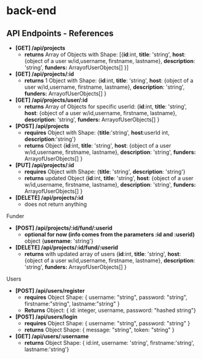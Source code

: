 # back-end
## API Endpoints - References

- **[GET] /api/projects**
    - **returns** Array of Objects  with Shape:    [{**id**:int,  **title**: 'string', **host**: {object of a user w/id,username, firstname, lastname}, **description**: 'string', **funders:** ArrayofUserObjects[] }]
- **[GET] /api/projects/:id**
    - **returns** 1 Object with Shape: {**id**:int,  **title**: 'string', **host**: {object of a user w/id,username, firstname, lastname}, **description**: 'string', **funders:** ArrayofUserObjects[] }
- **[GET] /api/projects/user/:id**
    - **returns** Array of Objects for specific userId: {**id**:int,  **title**: 'string', **host**: {object of a user w/id,username, firstname, lastname}, **description**: 'string', **funders:** ArrayofUserObjects[] }
- **[POST] /api/projects**
    - **requires** Object with Shape: {**title**:'string', **host**:userId int, **description**:'string'}
    - **returns** Object {**id**:int,  **title**: 'string', **host**: {object of a user w/id,username, firstname, lastname}, **description**: 'string', **funders:** ArrayofUserObjects[] }
- **[PUT] /api/projects/:id**
    - **requires** Object with Shape: {**title**: 'string', **description**: 'string'}
    - **returns** updated Object {**id**:int,  **title**: 'string', **host**: {object of a user w/id,username, firstname, lastname}, **description**: 'string', **funders:** ArrayofUserObjects[] }
- **[DELETE] /api/projects/:id**
    - does not return anything

Funder

- **[POST] /api/projects/:id/fund/:userid**
    - **optional for now (info comes from the parameters :id and :userid)** object {**username**: 'string'}
- **[DELETE] /api/projects/:id/fund/:userid**
    - **returns** with updated array of users {**id**:int,  **title**: 'string', **host**: {object of a user w/id,username, firstname, lastname}, **description**: 'string', **funders:** ArrayofUserObjects[] }

Users

- **[POST] /api/users/register**
    - **requires** Object Shape: { username: "string", password: "string", firstname:"string", lastname:"string" }
    - **Returns** Object: { id: integer, username, password: "hashed string"}
- **[POST] /api/users/login**
    - **requires** Object Shape: { username: "string", password: "string" }
    - **returns** Object Shape: { message: "string", token: "string" }
- **[GET] /api/users/:username**
    - **returns** Object Shape: { id:int, username: 'string', firstname:'string', lastname:'string'}
